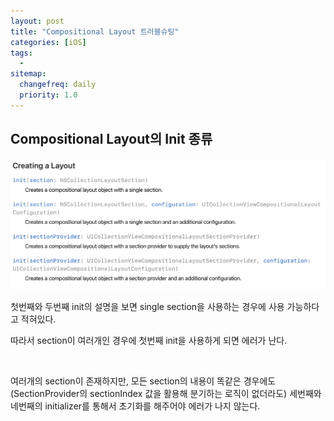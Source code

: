 ```yaml
---
layout: post
title: "Compositional Layout 트러블슈팅"
categories: [iOS]
tags: 
  - 
sitemap:
  changefreq: daily
  priority: 1.0
---
```


## Compositional Layout의 Init 종류

<img src="https://raw.githubusercontent.com/Neph3779/Blog-Image/forUpload/img/20221019163727.png" alt="image-20221019163727040" style="zoom:67%;" />



첫번째와 두번째 init의 설명을 보면 single section을 사용하는 경우에 사용 가능하다고 적혀있다.

따라서 section이 여러개인 경우에 첫번째 init을 사용하게 되면 에러가 난다.

<br/> 

여러개의 section이 존재하지만, 모든 section의 내용이 똑같은 경우에도 (SectionProvider의 sectionIndex 값을 활용해 분기하는 로직이 없더라도) 세번째와 네번째의 initializer를 통해서 초기화를 해주어야 에러가 나지 않는다.




